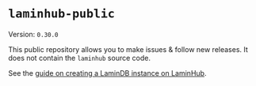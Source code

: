 # `laminhub-public`

Version: `0.30.0`

This public repository allows you to make issues & follow new releases. It does not contain the `laminhub` source code.

See the [guide on creating a LaminDB instance on LaminHub](docs/create-an-instance.md).
